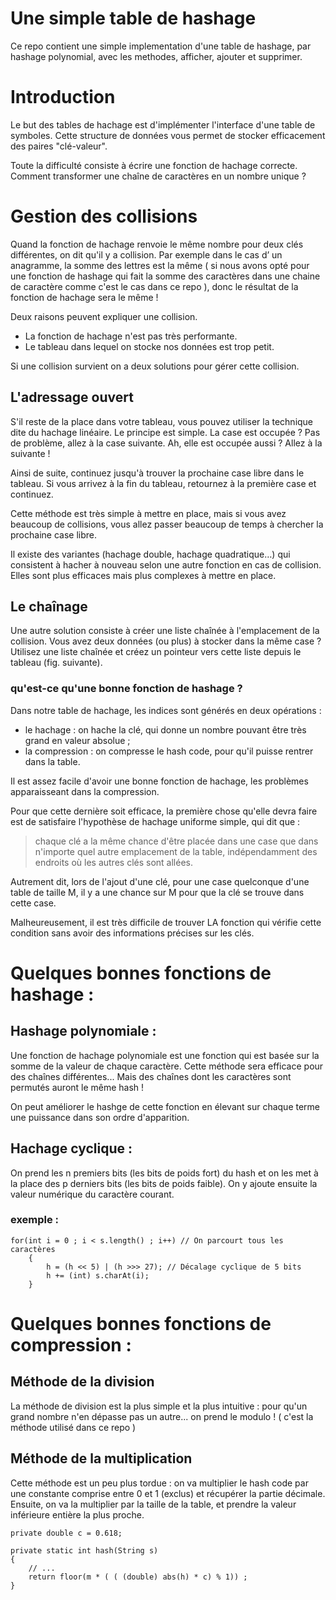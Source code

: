 # Une simple table de hashage <img alt="" src="https://img.shields.io/github/languages/code-size/outidrarine/Go-Game.svg">
Ce repo contient une simple implementation d'une table de hashage, par hashage polynomial, avec les methodes, afficher, ajouter et supprimer.
# Introduction
Le but des tables de hachage est d'implémenter l'interface d'une table de symboles. Cette structure de données vous permet de stocker 
efficacement des paires "clé-valeur".

Toute la difficulté consiste à écrire une fonction de hachage correcte. Comment transformer une chaîne de caractères en un nombre unique ?

# Gestion des collisions 
Quand la fonction de hachage renvoie le même nombre pour deux clés différentes, on dit qu'il y a collision. Par exemple dans le
cas d’ un anagramme, la somme des lettres est la même ( si nous avons opté pour une fonction de hashage qui fait la somme des caractères
dans une chaine de caractère comme c'est le cas dans ce repo ), donc le résultat de la fonction de hachage sera le même !

Deux raisons peuvent expliquer une collision.
-	La fonction de hachage n'est pas très performante.
-	Le tableau dans lequel on stocke nos données est trop petit.

Si une collision survient on a deux solutions pour gérer cette collision.
## L'adressage ouvert
S'il reste de la place dans votre tableau, vous pouvez utiliser la technique dite du hachage linéaire. Le principe est simple. La 
case est occupée ? Pas de problème, allez à la case suivante. Ah, elle est occupée aussi ? Allez à la suivante !

Ainsi de suite, continuez jusqu'à trouver la prochaine case libre dans le tableau. Si vous arrivez à la fin du tableau, retournez à 
la première case et continuez.

Cette méthode est très simple à mettre en place, mais si vous avez beaucoup de collisions, vous allez passer beaucoup de temps à 
chercher la prochaine case libre.

Il existe des variantes (hachage double, hachage quadratique…) qui consistent à hacher à nouveau selon une autre fonction en 
cas de collision. Elles sont plus efficaces mais plus complexes à mettre en place.
## Le chaînage
Une autre solution consiste à créer une liste chaînée à l'emplacement de la collision. Vous avez deux données (ou plus)
à stocker dans la même case ? Utilisez une liste chaînée et créez un pointeur vers cette liste depuis le tableau (fig. suivante).
### qu'est-ce qu'une bonne fonction de hashage ?
Dans notre table de hachage, les indices sont générés en deux opérations :

- le hachage : on hache la clé, qui donne un nombre pouvant être très grand en valeur absolue ;
- la compression : on compresse le hash code, pour qu'il puisse rentrer dans la table.

Il est assez facile d'avoir une bonne fonction de hachage, les problèmes apparaisseant dans la compression.

Pour que cette dernière soit efficace, la première chose qu'elle devra faire est de satisfaire
l'hypothèse de hachage uniforme simple, qui dit que :

>chaque clé a la même chance d'être placée dans une case que dans 
n'importe quel autre emplacement de la table, indépendamment des endroits où les autres clés sont allées.


Autrement dit, lors de l'ajout d'une clé, pour une case quelconque d'une table de taille M, il y a une chance sur M pour 
que la clé se trouve dans cette case.

Malheureusement, il est très difficile de trouver LA fonction qui vérifie cette condition sans avoir des informations 
précises sur les clés.

# Quelques bonnes fonctions de hashage : 
## Hashage polynomiale : 
Une fonction de hachage polynomiale est une fonction qui est basée sur la somme de la valeur de chaque caractère. 
Cette méthode sera efficace pour des chaînes différentes... Mais des chaînes dont les caractères sont permutés auront le même hash !

On peut améliorer le hashge de cette fonction en élevant sur chaque terme une puissance dans son ordre d'apparition.
## Hachage cyclique :
On prend les n premiers bits (les bits de poids fort) du hash et on les met à la place des p derniers bits 
(les bits de poids faible). On y ajoute ensuite la valeur numérique du caractère courant.
### exemple :
```
for(int i = 0 ; i < s.length() ; i++) // On parcourt tous les caractères
	{
		h = (h << 5) | (h >>> 27); // Décalage cyclique de 5 bits
		h += (int) s.charAt(i);
	}
```
  
# Quelques bonnes fonctions de compression :
## Méthode de la division
La méthode de division est la plus simple et la plus intuitive :
pour qu'un grand nombre n'en dépasse pas un autre... on prend le modulo ! ( c'est la méthode utilisé dans ce repo )
## Méthode de la multiplication
Cette méthode est un peu plus tordue : on va multiplier le hash code par une constante comprise entre 0 et 1 (exclus) et
récupérer la partie décimale. Ensuite, on va la multiplier par la taille de la table, et prendre la valeur inférieure entière
la plus proche.
```
private double c = 0.618;

private static int hash(String s)
{
	// ...				
	return floor(m * ( ( (double) abs(h) * c) % 1)) ;
}
```
